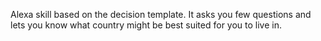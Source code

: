 Alexa skill based on the decision template. It asks you few questions and lets you know what country might be best suited for you to live in.